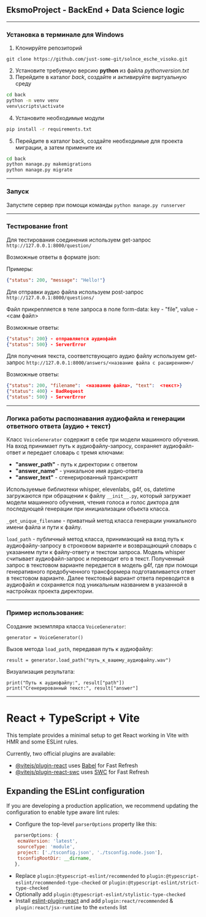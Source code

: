 ## EksmoProject - BackEnd + Data Science logic
___

### Установка в терминале для Windows

1. Клонируйте репозиторий
```commandline
git clone https://github.com/just-some-git/solnce_esche_visoko.git
```
2. Установите требуемую версию **python** из файла *pythonversion.txt*
3. Перейдите в каталог *back*, создайте и активируйте виртуальную среду
```sh
cd back
python -m venv venv
venv\scripts\activate
```
4. Установите необходимые модули
```sh
pip install -r requirements.txt
```
5. Перейдите в каталог back, создайте необходимые для проекта миграции, а затем примените их
```sh
cd back
python manage.py makemigrations
python manage.py migrate
```
___

### Запуск

Запустите сервер при помощи команды ```python manage.py runserver```
___

### Тестирование front

Для тестирования соединения используем get-запрос
  ```http://127.0.0.1:8000/question/```

Возможные ответы в формате json:

Примеры:
```json
{"status": 200, "message": "Hello!"}
```

Для отправки аудио файла используем post-запрос
  ```http://127.0.0.1:8000/questions/```

Файл прикрепляется в теле запроса в поле form-data: key - "file", value - <сам файл>

Возможные ответы:
```json
{"status": 200} - отправляется аудиофайл
{"status": 500} - ServerError
```

Для получения текста, соответствующего аудио файлу используем get-запрос
  ```http://127.0.0.1:8000/answers/<название файла с расширением>/```

Возможные ответы:
```json
{"status": 200, "filename":  <название файла>, "text":  <текст>}
{"status": 400} - BadRequest
{"status": 500} - ServerError
```
___

### Логика работы распознавания аудиофайла и генерации ответного ответа (аудио + текст)
Класс `VoiceGenerator` содержит в себе три модели машинного обучения. На вход принимает путь к аудиофайлу-запросу,
сохраняет аудиофайл-ответ и передает словарь с тремя ключами:

- __"answer_path"__ - путь к директории с ответом
- __"answer_name"__ - уникальное имя аудио-ответа
- __"answer_text"__ - сгенерированный транскрипт

Используемые библиотеки whisper, elevenlabs, g4f, os, datetime загружаются при обращении к файлу
`__init__.py`, который загружает модели машинного обучения, чтения голоса и голос диктора для последующей генерации
при инициализации объекта класса.

`_get_unique_filename` - приватный метод класса генерации уникального имени файла и пути к файлу.

`load_path` - публичный метод класса, принимающий на вход путь к аудиофайлу-запросу в строковом варианте
и возвращающий словарь с указанием пути к файлу-ответу и текстом запроса.
Модель whisper считывает аудиофайл-запрос и переводит его в текст.
Полученный запрос в текстовом варианте передается в модель g4f, где при помощи генеративного предобученного
трансформера подготавливается ответ в текстовом варианте. Далее текстовый вариант ответа переводится в аудиофайл
и сохраняется под уникальным названием в указанной в настройках проекта директории.
___

### Пример использования:

Создание экземпляра класса `VoiceGenerator`:

`generator = VoiceGenerator()`

Вызов метода `load_path`, передавая путь к аудиофайлу:

`result = generator.load_path("путь_к_вашему_аудиофайлу.wav")`

Визуализация результата:

`print("Путь к аудиофайлу:", result["path"])`\
`print("Сгенерированный текст:", result["answer"]`
___

# React + TypeScript + Vite

This template provides a minimal setup to get React working in Vite with HMR and some ESLint rules.

Currently, two official plugins are available:

- [@vitejs/plugin-react](https://github.com/vitejs/vite-plugin-react/blob/main/packages/plugin-react/README.md) uses [Babel](https://babeljs.io/) for Fast Refresh
- [@vitejs/plugin-react-swc](https://github.com/vitejs/vite-plugin-react-swc) uses [SWC](https://swc.rs/) for Fast Refresh

## Expanding the ESLint configuration

If you are developing a production application, we recommend updating the configuration to enable type aware lint rules:

- Configure the top-level `parserOptions` property like this:

```js
   parserOptions: {
    ecmaVersion: 'latest',
    sourceType: 'module',
    project: ['./tsconfig.json', './tsconfig.node.json'],
    tsconfigRootDir: __dirname,
   },
```

- Replace `plugin:@typescript-eslint/recommended` to `plugin:@typescript-eslint/recommended-type-checked` or `plugin:@typescript-eslint/strict-type-checked`
- Optionally add `plugin:@typescript-eslint/stylistic-type-checked`
- Install [eslint-plugin-react](https://github.com/jsx-eslint/eslint-plugin-react) and add `plugin:react/recommended` & `plugin:react/jsx-runtime` to the `extends` list
